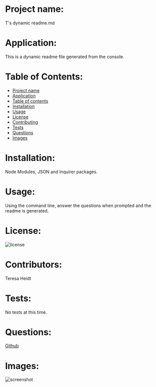 
  # Project name:
  T's dynamic readme.md

  # Application:
  This is a dynamic readme file generated from the console.

  # Table of Contents:
  * [Project name](https://github.com/teresaheidt/readme-Title-project-name)
  * [Application](https://github.com/teresaheidt/readme-Title-application)
  * [Table of contents](https://github.com/teresaheidt/readme-Title-table-of-contents)
  * [Installation](https://github.com/teresaheidt/readme-Title-installation)
  * [Usage](https://github.com/teresaheidt/readme-Title-usage)
  * [License](https://github.com/teresaheidt/readme-Title-license)
  * [Contributing](https://github.com/teresaheidt/readme-Title-contributors)
  * [Tests](https://github.com/teresaheidt/readme-Title-tests)
  * [Questions](https://github.com/teresaheidt/readme-Title-questions)
  * [Images](https://github.com/teresaheidt/readme-Title-images)

  # Installation:
  Node Modules, JSON and Inquirer packages.

  # Usage:
  Using the command line, answer the questions when prompted and the readme is generated.

  # License:
 ![license](https://img.shields.io/badge/license-MIT-blue.svg)
 
  # Contributors:
  Teresa Heidt

  # Tests:
  No tests at this time.

  # Questions:
  [Github](https://github.com/teresaheidt)

  # Images:
  ![screenshot](screenshot.png)

  